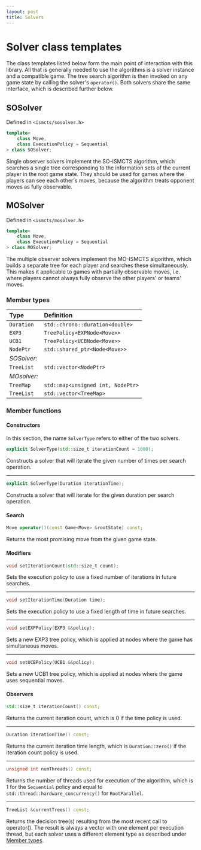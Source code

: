 ```yaml
---
layout: post
title: Solvers
---
```


# Solver class templates
The class templates listed below form the main point of interaction with this library. All that is generally needed to use the algorithms is a solver instance and a compatible game. The tree search algorithm is then invoked on any game state by calling the solver's `operator()`. Both solvers share the same interface, which is described further below.

## SOSolver
Defined in `<ismcts/sosolver.h>`
```cpp
template<
    class Move,
    class ExecutionPolicy = Sequential
> class SOSolver;
```
Single observer solvers implement the SO-ISMCTS algorithm, which searches a single tree corresponding to the information sets of the current player in the root game state. They should be used for games where the players can see each other's moves, because the algorithm treats opponent moves as fully observable.

## MOSolver
Defined in `<ismcts/mosolver.h>`
```cpp
template<
    class Move,
    class ExecutionPolicy = Sequential
> class MOSolver;
```
The multiple observer solvers implement the MO-ISMCTS algorithm, which builds a separate tree for each player and searches these simultaneously. This makes it applicable to games with partially observable moves, i.e. where players cannot always fully observe the other players' or teams' moves.

### Member types
| Type      | Definition                        |
|:----------|:----------------------------------|
|`Duration` | `std::chrono::duration<double>`   |
|`EXP3`     | `TreePolicy<EXPNode<Move>>`       |
|`UCB1`     | `TreePolicy<UCBNode<Move>>`       |
|`NodePtr`  | `std::shared_ptr<Node<Move>>`     |
|*SOSolver:*|                                   |
|`TreeList` | `std::vector<NodePtr> `           |
|*MOsolver:*|                                   |
|`TreeMap`  | `std::map<unsigned int, NodePtr>` |
|`TreeList` | `std::vector<TreeMap>`            |

### Member functions
#### Constructors
In this section, the name `SolverType` refers to either of the two solvers.

```cpp
explicit SolverType(std::size_t iterationCount = 1000);
```
Constructs a solver that will iterate the given number of times per search operation.

---
```cpp
explicit SolverType(Duration iterationTime);
```
Constructs a solver that will iterate for the given duration per search operation.

#### Search
```cpp
Move operator()(const Game<Move> &rootState) const;
```
Returns the most promising move from the given game state.

#### Modifiers
```cpp
void setIterationCount(std::size_t count);
```
Sets the execution policy to use a fixed number of iterations in future searches.

---
```cpp
void setIterationTime(Duration time);
```
Sets the execution policy to use a fixed length of time in future searches.

---
```cpp
void setEXPPolicy(EXP3 &&policy);
```
Sets a new EXP3 tree policy, which is applied at nodes where the game has simultaneous moves.

---
```cpp
void setUCBPolicy(UCB1 &&policy);
```
Sets a new UCB1 tree policy, which is applied at nodes where the game uses sequential moves.

#### Observers
```cpp
std::size_t iterationCount() const;
```
Returns the current iteration count, which is 0 if the time policy is used.

---
```cpp
Duration iterationTime() const;
```
Returns the current iteration time length, which is `Duration::zero()` if the iteration count policy is used.

---
```cpp
unsigned int numThreads() const;
```
Returns the number of threads used for execution of the algorithm, which is 1 for the `Sequential` policy and equal to `std::thread::hardware_concurrency()` for `RootParallel`.

---
```cpp
TreeList &currentTrees() const;
```
Returns the decision tree(s) resulting from the most recent call to operator(). The result is always a vector with one element per execution thread, but each solver uses a different element type as described under [Member types](#member-types).
